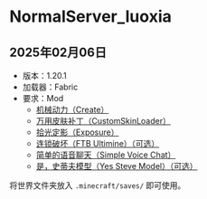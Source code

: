 # NormalServer_luoxia

## 2025年02月06日

- 版本：1.20.1
- 加载器：Fabric
- 要求：Mod
  - [机械动力（Create）](https://www.mcmod.cn/class/2021.html)
  - [万用皮肤补丁（CustomSkinLoader）](https://www.mcmod.cn/class/883.html)
  - [拾光定影（Exposure）](https://www.mcmod.cn/class/12905.html)
  - [连锁破坏（FTB Ultimine）（可选）](https://www.mcmod.cn/class/3004.html)
  - [简单的语音聊天（Simple Voice Chat）](https://www.mcmod.cn/class/3693.html)
  - [是，史蒂夫模型（Yes Steve Model）（可选）](https://www.mcmod.cn/class/8616.html)


将世界文件夹放入 `.minecraft/saves/` 即可使用。
